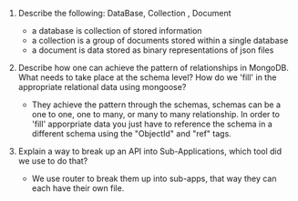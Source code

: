 1. Describe the following: DataBase, Collection , Document

    - a database is collection of stored information
    - a collection is a group of documents stored within a single database
    - a document is data stored as binary representations of json files

2. Describe how one can achieve the pattern of relationships in MongoDB. What needs to take place at the schema level? How do we 'fill' in the appropriate relational data using mongoose?

    - They achieve the pattern through the schemas, schemas can be a one to one, one to many, or many to many relationship.  In order to 'fill' apporpriate data you just have to reference the schema in a different schema using the "ObjectId" and "ref" tags.

3. Explain a way to break up an API into Sub-Applications, which tool did we use to do that?

    - We use router to break them up into sub-apps, that way they can each have their own file.